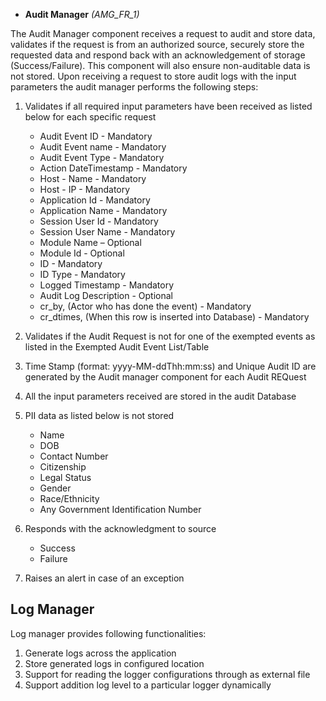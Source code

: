 * **Audit Manager** _(AMG_FR_1)_

The Audit Manager component receives a request to audit and store data, validates if the request is from an authorized source, securely store the requested data and respond back with an acknowledgement of storage (Success/Failure). This component will also ensure non-auditable data is not stored.
Upon receiving a request to store audit logs with the input parameters the audit manager performs the following steps:
1. Validates if all required input parameters have been received as listed below for each specific request

   * Audit Event ID - Mandatory
   * Audit Event name - Mandatory
   * Audit Event Type - Mandatory
   * Action DateTimestamp - Mandatory
   * Host - Name - Mandatory
   * Host - IP - Mandatory
   * Application Id - Mandatory
   * Application Name - Mandatory
   * Session User Id - Mandatory
   * Session User Name - Mandatory
   * Module Name – Optional
   * Module Id - Optional
   * ID - Mandatory
   * ID Type - Mandatory
   * Logged Timestamp - Mandatory
   * Audit Log Description - Optional
   * cr_by, (Actor who has done the event) - Mandatory
   * cr_dtimes, (When this row is inserted into Database) - Mandatory

2. Validates if the Audit Request is not for one of the exempted events as listed in the Exempted Audit Event List/Table
1. Time Stamp (format: yyyy-MM-ddThh:mm:ss) and Unique Audit ID are generated by the Audit manager component for each Audit REQuest
1. All the input parameters received are stored in the audit Database
1. PII data as listed below is not stored
   * Name
   * DOB
   * Contact Number
   * Citizenship
   * Legal Status
   * Gender
   * Race/Ethnicity
   * Any Government Identification Number
6. Responds with the acknowledgment to source
   * Success
   * Failure
7. Raises an alert in case of an exception 

## Log Manager
Log manager provides following functionalities:

1. Generate logs across the application
1. Store generated logs in configured location
1. Support for reading the logger configurations through as external file
1. Support addition log level to a particular logger dynamically
